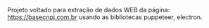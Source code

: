 Projeto voltado para extração de dados WEB da página: https://basecnpj.com.br
usando as bibliotecas puppeteer, electron.
